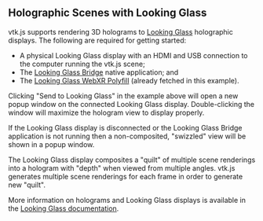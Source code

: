 ## Holographic Scenes with Looking Glass

vtk.js supports rendering 3D holograms to [Looking Glass](https://lookingglassfactory.com/) holographic displays. The following are required for getting started:
- A physical Looking Glass display with an HDMI and USB connection to the computer running the vtk.js scene;
- The [Looking Glass Bridge](https://lookingglassfactory.com/software/looking-glass-bridge) native application; and
- The [Looking Glass WebXR Polyfill](https://github.com/Looking-Glass/looking-glass-webxr) (already fetched in this example).

Clicking "Send to Looking Glass" in the example above will open a new popup window on the connected Looking Glass display. Double-clicking the window will maximize the hologram view to display properly.

If the Looking Glass display is disconnected or the Looking Glass Bridge application is not running then a non-composited, "swizzled" view will be shown in a popup window.

The Looking Glass display composites a "quilt" of multiple scene renderings into a hologram with "depth" when viewed from multiple angles. vtk.js generates multiple scene renderings for each frame in order to generate new "quilt".

More information on holograms and Looking Glass displays is available in the [Looking Glass documentation](https://docs.lookingglassfactory.com/).
